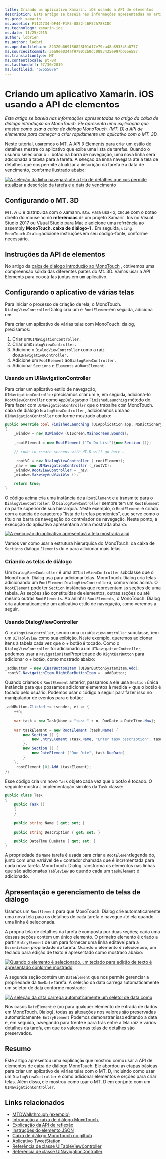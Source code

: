 ```yaml
---
title: Criando um aplicativo Xamarin. iOS usando a API de elementos
description: Este artigo se baseia nas informações apresentadas no artigo da caixa de diálogo introdução ao MonoTouch. Ele apresenta uma explicação que mostra como usar a caixa de diálogo MonoTouch. (MT. D) a API de elementos para começar a criar rapidamente um aplicativo com o MT. 3D.
ms.prod: xamarin
ms.assetid: F1124734-DF44-F1F3-0832-46F52A788CDC
ms.technology: xamarin-ios
ms.date: 11/25/2015
author: lobrien
ms.author: laobri
ms.openlocfilehash: 82320b069156828101d17e79ca48a8933b8a8777
ms.sourcegitcommit: 3ea9ee034af9790d2b0dc0893435e997bd06e587
ms.translationtype: MT
ms.contentlocale: pt-BR
ms.lasthandoff: 07/30/2019
ms.locfileid: "68655076"
---
```

# <a name="creating-a-xamarinios-application-using-the-elements-api"></a>Criando um aplicativo Xamarin. iOS usando a API de elementos

_Este artigo se baseia nas informações apresentadas no artigo da caixa de diálogo introdução ao MonoTouch. Ele apresenta uma explicação que mostra como usar a caixa de diálogo MonoTouch. (MT. D) a API de elementos para começar a criar rapidamente um aplicativo com o MT. 3D._

Neste tutorial, usaremos o MT. A API D Elements para criar um estilo de detalhes mestre do aplicativo que exibe uma lista de tarefas. Quando o usuário selecionar o <span class="ui">+</span> botão na barra de navegação, uma nova linha será adicionada à tabela para a tarefa. A seleção da linha navegará até a tela de detalhes que nos permite atualizar a descrição da tarefa e a data de vencimento, conforme ilustrado abaixo:

 [![](elements-api-walkthrough-images/01-task-list-app.png "A seleção da linha navegará até a tela de detalhes que nos permite atualizar a descrição da tarefa e a data de vencimento")](elements-api-walkthrough-images/01-task-list-app.png#lightbox)

 ## <a name="setting-up-mtd"></a>Configurando o MT. 3D

MT. A D é distribuída com o Xamarin. iOS. Para usá-lo, clique com o botão direito do mouse no nó **referências** de um projeto Xamarin. Ios no Visual Studio 2017 ou Visual Studio para Mac e adicione uma referência ao assembly **MonoTouch. caixa de diálogo-1** . Em seguida, `using MonoTouch.Dialog` adicione instruções em seu código-fonte, conforme necessário.

## <a name="elements-api-walkthrough"></a>Instruções da API de elementos

No artigo da [caixa de diálogo introdução ao MonoTouch](~/ios/user-interface/monotouch.dialog/index.md) , obtivemos uma compreensão sólida das diferentes partes do Mt. 3D. Vamos usar a API Elements para colocá-las juntas em um aplicativo.

## <a name="setting-up-the-multi-screen-application"></a>Configurando o aplicativo de várias telas

Para iniciar o processo de criação de tela, o MonoTouch. `DialogViewController`Dialog cria um e, `RootElement`em seguida, adiciona um.

Para criar um aplicativo de várias telas com MonoTouch. dialog, precisamos:

1.  Criar um`UINavigationController.`
1.  Criar um`DialogViewController.`
1.  Adicione o `DialogViewController` como a raiz do`UINavigationController.` 
1.  Adicione um `RootElement` ao`DialogViewController.`
1.  Adicionar `Sections` e `Elements` ao`RootElement.` 

### <a name="using-a-uinavigationcontroller"></a>Usando um UINavigationController

Para criar um aplicativo estilo de navegação, `UINavigationController`precisamos criar um e, em seguida, adicioná-lo `RootViewController` como `AppDelegate`no `FinishedLaunching` método do. Para fazer com `UINavigationController` que o trabalhe com MonoTouch. caixa de diálogo `DialogViewController` , adicionamos uma ao `UINavigationController` conforme mostrado abaixo:

```csharp
public override bool FinishedLaunching (UIApplication app, NSDictionary options)
{
    _window = new UIWindow (UIScreen.MainScreen.Bounds);
            
    _rootElement = new RootElement ("To Do List"){new Section ()};

    // code to create screens with MT.D will go here …

    _rootVC = new DialogViewController (_rootElement);
    _nav = new UINavigationController (_rootVC);
    _window.RootViewController = _nav;
    _window.MakeKeyAndVisible ();
            
    return true;
}
```

O código acima cria uma instância de a `RootElement` e a transmite para o `DialogViewController`. O `DialogViewController` sempre tem um `RootElement` na parte superior de sua hierarquia. Neste exemplo, o `RootElement` é criado com a cadeia de caracteres "lista de tarefas pendentes", que serve como o título na barra de navegação do controlador de navegação. Neste ponto, a execução do aplicativo apresentaria a tela mostrada abaixo:

 [![](elements-api-walkthrough-images/02-to-do-list-screen-.png "A execução do aplicativo apresentará a tela mostrada aqui")](elements-api-walkthrough-images/02-to-do-list-screen-.png#lightbox)

Vamos ver como usar a estrutura hierárquica do MonoTouch. da caixa de `Sections` diálogo `Elements` do e para adicionar mais telas.

### <a name="creating-the-dialog-screens"></a>Criando as telas de diálogo

Um `DialogViewController` é uma `UITableViewController` subclasse que o MonoTouch. Dialog usa para adicionar telas. MonoTouch. Dialog cria telas adicionando um `RootElement` `DialogViewController`a, como vimos acima. O `RootElement` pode ter `Section` instâncias que representam as seções de uma tabela.
As seções são constituídas de elementos, outras seções ou até mesmo outras `RootElements`. Ao aninhar `RootElements`, o MonoTouch. Dialog cria automaticamente um aplicativo estilo de navegação, como veremos a seguir.

### <a name="using-dialogviewcontroller"></a>Usando DialogViewController

O `DialogViewController`, sendo uma `UITableViewController` subclasse, tem um `UITableView` como sua exibição. Neste exemplo, queremos adicionar itens à tabela cada vez que o <span class="ui">+</span> botão é tocado. Como o `DialogViewController` foi adicionado a um `UINavigationController`, podemos usar a `NavigationItem`Propriedade do `RightBarButton` para adicionar o <span class="ui">+</span> botão, como mostrado abaixo:

```csharp
_addButton = new UIBarButtonItem (UIBarButtonSystemItem.Add);
_rootVC.NavigationItem.RightBarButtonItem = _addButton;
```

Quando criamos o `RootElement` anterior, passamos a ele uma `Section` única instância para que possamos adicionar elementos à medida <span class="ui">+</span> que o botão é tocado pelo usuário. Podemos usar o código a seguir para fazer isso no manipulador de eventos para o botão:

```csharp
_addButton.Clicked += (sender, e) => {                
    ++n;
                
    var task = new Task{Name = "task " + n, DueDate = DateTime.Now};
                
    var taskElement = new RootElement (task.Name) {
        new Section () {
            new EntryElement (task.Name, "Enter task description", task.Description)
        },
        new Section () {
            new DateElement ("Due Date", task.DueDate)
        }
    };
    _rootElement [0].Add (taskElement);
};
```

Esse código cria um novo `Task` objeto cada vez que o botão é tocado. O seguinte mostra a implementação simples da `Task` classe:

```csharp
public class Task
{   
    public Task ()
    {
    }
      
    public string Name { get; set; }
        
    public string Description { get; set; }

    public DateTime DueDate { get; set; }
}
```

A propriedade da `Name` tarefa é usada para criar a `RootElement`legenda do, junto com uma variável de `n` contador chamada que é incrementada para cada nova tarefa. MonoTouch. Dialog transforma os elementos nas linhas que são adicionadas `TableView` ao quando cada um `taskElement` é adicionado.

## <a name="presenting-and-managing-dialog-screens"></a>Apresentação e gerenciamento de telas de diálogo

Usamos um `RootElement` para que MonoTouch. Dialog crie automaticamente uma nova tela para os detalhes de cada tarefa e navegue até ela quando uma linha é selecionada.

A própria tela de detalhes da tarefa é composta por duas seções; cada uma dessas seções contém um único elemento. O primeiro elemento é criado a partir `EntryElement` de um para fornecer uma linha editável para a `Description` propriedade da tarefa. Quando o elemento é selecionado, um teclado para edição de texto é apresentado como mostrado abaixo:

 [![](elements-api-walkthrough-images/03-create-task.png "Quando o elemento é selecionado, um teclado para edição de texto é apresentado conforme mostrado")](elements-api-walkthrough-images/03-create-task.png#lightbox)

A segunda seção contém um `DateElement` que nos permite gerenciar a propriedade da `DueDate` tarefa. A seleção da data carrega automaticamente um seletor de data conforme mostrado:

 [![](elements-api-walkthrough-images/04-date-picker.png "A seleção da data carrega automaticamente um seletor de data como")](elements-api-walkthrough-images/04-date-picker.png#lightbox)

Nos casos `DateElement` e (ou para qualquer elemento de entrada de dados em MonoTouch. Dialog), todas as alterações nos valores são preservadas automaticamente. `EntryElement` Podemos demonstrar isso editando a data e, em seguida, navegando para frente e para trás entre a tela raiz e vários detalhes da tarefa, em que os valores nas telas de detalhes são preservados.

## <a name="summary"></a>Resumo

Este artigo apresentou uma explicação que mostrou como usar a API de elementos de caixa de diálogo MonoTouch. Ele abordou as etapas básicas para criar um aplicativo de várias telas com o MT. D, incluindo como usar um `DialogViewController` e como adicionar elementos e seções para criar telas. Além disso, ele mostrou como usar o MT. D em conjunto com um `UINavigationController`.

## <a name="related-links"></a>Links relacionados

- [MTDWalkthrough (exemplo)](https://docs.microsoft.com/samples/xamarin/ios-samples/mtdwalkthrough)
- [Introdução à caixa de diálogo MonoTouch.](~/ios/user-interface/monotouch.dialog/index.md)
- [Explicação da API de reflexão](~/ios/user-interface/monotouch.dialog/reflection-api-walkthrough.md)
- [Instruções do elemento JSON](~/ios/user-interface/monotouch.dialog/json-element-walkthrough.md)
- [Caixa de diálogo MonoTouch no github](https://github.com/migueldeicaza/MonoTouch.Dialog)
- [Aplicativo TweetStation](https://github.com/migueldeicaza/TweetStation)
- [Referência de classe UITableViewController](https://developer.apple.com/library/ios/#DOCUMENTATION/UIKit/Reference/UITableViewController_Class/Reference/Reference.html)
- [Referência de classe UINavigationController](https://developer.apple.com/library/ios/#documentation/UIKit/Reference/UINavigationController_Class/Reference/Reference.html)
